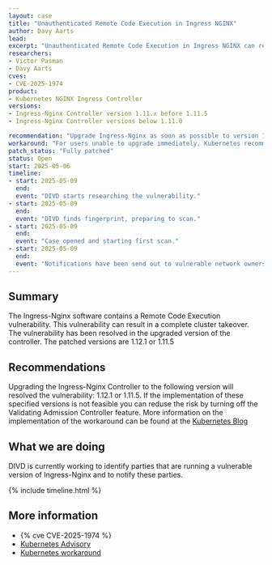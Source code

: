 ```yaml
---
layout: case
title: "Unauthenticated Remote Code Execution in Ingress NGINX"
author: Davy Aarts
lead: 
excerpt: "Unauthenticated Remote Code Execution in Ingress NGINX can result in cluster takeover"
researchers:
- Victor Pasman
- Davy Aarts
cves:
- CVE-2025-1974
product:
- Kubernetes NGINX Ingress Controller
versions: 
- Ingress-Nginx Controller version 1.11.x before 1.11.5
- Ingress-Nginx Controller versions below 1.11.0

recommendation: "Upgrade Ingress-Nginx as soon as possible to version 1.12.1 or 1.11.5"
workaround: "For users unable to upgrade immediately, Kubernetes recommends turning off the Validating Admission Controller feature of ingress-nginx. Instructions for this can be found in the https://kubernetes.io/blog/2025/03/24/ingress-nginx-cve-2025-1974/"
patch_status: "Fully patched"
status: Open
start: 2025-05-06
timeline:
- start: 2025-05-09
  end:
  event: "DIVD starts researching the vulnerability."
- start: 2025-05-09
  end:
  event: "DIVD finds fingerprint, preparing to scan."
- start: 2025-05-09
  end:
  event: "Case opened and starting first scan."
- start: 2025-05-09
  end:
  event: "Notifications have been send out to vulnerable network owners."
---
```


## Summary
The Ingress-Nginx software contains a Remote Code Execution vulnerability. This vulnerability can result in a complete cluster takeover. The vulnerability has been resolved in the upgraded version of the controller. 
The patched versions are 1.12.1 or 1.11.5

## Recommendations
Upgrading the Ingress-Nginx Controller to the following version will resolved the vulnerability: 1.12.1 or 1.11.5.
If the implementation of these specified versions is not feasible you can reduse the risk by turning off the Validating Admission Controller feature.
More information on the implementation of the workaround can be found at the [Kubernetes Blog](https://kubernetes.io/blog/2025/03/24/ingress-nginx-cve-2025-1974/)

## What we are doing
DIVD is currently working to identify parties that are running a vulnerable version of Ingress-Nginx and to notify these parties. 

{% include timeline.html %}

## More information

* {% cve  CVE-2025-1974 %}
* [Kubernetes Advisory](https://github.com/kubernetes/kubernetes/issues/131009)
* [Kubernetes workaround](https://kubernetes.io/blog/2025/03/24/ingress-nginx-cve-2025-1974/)
